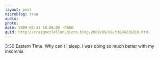 ```yaml
---
layout: post
microblog: true
audio: 
photo: 
date: 2009-08-31 18:00:00 -0600
guid: http://craigmcclellan.micro.blog/2009/09/01/t3684236010.html
---
```

3:30 Eastern Time. Why can't I sleep. I was doing so much better with my insomnia.
